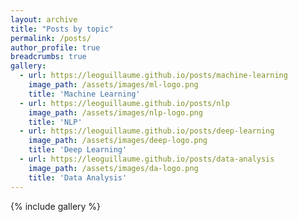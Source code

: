 ```yaml
---
layout: archive
title: "Posts by topic"
permalink: /posts/
author_profile: true
breadcrumbs: true
gallery:
  - url: https://leoguillaume.github.io/posts/machine-learning
    image_path: /assets/images/ml-logo.png
    title: 'Machine Learning'
  - url: https://leoguillaume.github.io/posts/nlp
    image_path: /assets/images/nlp-logo.png
    title: 'NLP'
  - url: https://leoguillaume.github.io/posts/deep-learning
    image_path: /assets/images/deep-logo.png
    title: 'Deep Learning'
  - url: https://leoguillaume.github.io/posts/data-analysis
    image_path: /assets/images/da-logo.png
    title: 'Data Analysis'
---
```

{% include gallery %}
